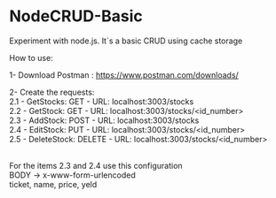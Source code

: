 # NodeCRUD-Basic
Experiment with node.js. It`s a basic CRUD using cache storage

How to use: <br />

1- Download Postman : https://www.postman.com/downloads/ <br />

2- Create the requests: <br />
   2.1 - GetStocks:   GET    - URL: localhost:3003/stocks <br />
   2.2 - GetStock:    GET    - URL: localhost:3003/stocks/<id_number> <br />
   2.3 - AddStock:    POST   - URL: localhost:3003/stocks <br />
   2.4 - EditStock:   PUT    - URL: localhost:3003/stocks/<id_number> <br />
   2.5 - DeleteStock: DELETE - URL: localhost:3003/stocks/<id_number> <br /><br />
   
For the items 2.3 and 2.4 use this configuration <br />
BODY -> x-www-form-urlencoded  <br />
ticket, name, price, yeld <br />
